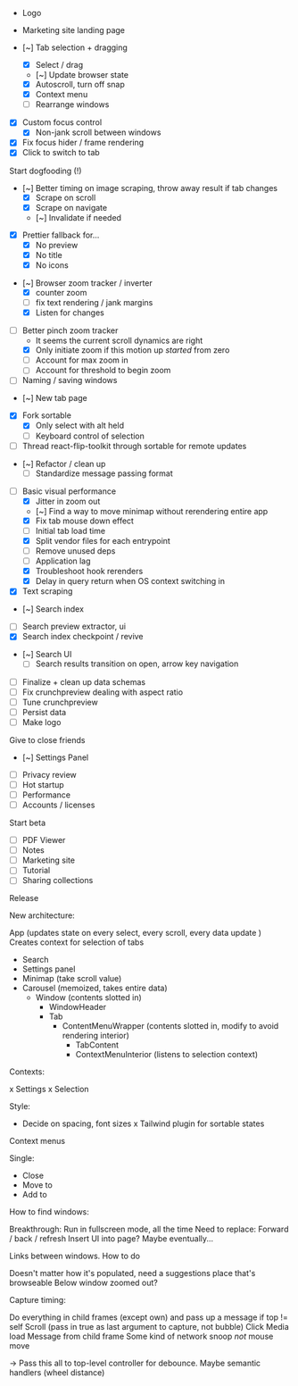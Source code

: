 - Logo
- Marketing site landing page

- [~] Tab selection + dragging
  - [x] Select / drag
  - [~] Update browser state
  - [x] Autoscroll, turn off snap
  - [x] Context menu
  - [ ] Rearrange windows
- [x] Custom focus control
  - [x] Non-jank scroll between windows
- [x] Fix focus hider / frame rendering
- [x] Click to switch to tab

Start dogfooding (!)

- [~] Better timing on image scraping, throw away result if tab changes
  - [x] Scrape on scroll
  - [x] Scrape on navigate
  - [~] Invalidate if needed
- [x] Prettier fallback for...
  - [x] No preview
  - [x] No title
  - [x] No icons
- [~] Browser zoom tracker / inverter
  - [x] counter zoom
  - [ ] fix text rendering / jank margins
  - [x] Listen for changes
- [ ] Better pinch zoom tracker
  - It seems the current scroll dynamics are right
  - [x] Only initiate zoom if this motion up _started_ from zero
  - [ ] Account for max zoom in
  - [ ] Account for threshold to begin zoom
- [ ] Naming / saving windows
- [~] New tab page
- [x] Fork sortable
  - [x] Only select with alt held
  - [ ] Keyboard control of selection
- [ ] Thread react-flip-toolkit through sortable for remote updates
- [~] Refactor / clean up
  - [ ] Standardize message passing format
- [ ] Basic visual performance
  - [x] Jitter in zoom out
  - [~] Find a way to move minimap without rerendering entire app
  - [x] Fix tab mouse down effect
  - [ ] Initial tab load time
  - [x] Split vendor files for each entrypoint
  - [ ] Remove unused deps
  - [ ] Application lag
  - [x] Troubleshoot hook rerenders
  - [x] Delay in query return when OS context switching in
- [x] Text scraping
- [~] Search index
- [ ] Search preview extractor, ui
- [x] Search index checkpoint / revive
- [~] Search UI
  - [ ] Search results transition on open, arrow key navigation
- [ ] Finalize + clean up data schemas
- [ ] Fix crunchpreview dealing with aspect ratio
- [ ] Tune crunchpreview
- [ ] Persist data
- [ ] Make logo

Give to close friends

- [~] Settings Panel
- [ ] Privacy review
- [ ] Hot startup
- [ ] Performance
- [ ] Accounts / licenses

Start beta

- [ ] PDF Viewer
- [ ] Notes
- [ ] Marketing site
- [ ] Tutorial
- [ ] Sharing collections

Release

New architecture:

App (updates state on every select, every scroll, every data update )
Creates context for selection of tabs

- Search
- Settings panel
- Minimap (take scroll value)
- Carousel (memoized, takes entire data)
  - Window (contents slotted in)
    - WindowHeader
    - Tab
      - ContentMenuWrapper (contents slotted in, modify to avoid rendering interior)
        - TabContent
        - ContextMenuInterior (listens to selection context)

Contexts:

x Settings
x Selection

Style:

- Decide on spacing, font sizes
  x Tailwind plugin for sortable states

Context menus

Single:

- Close
- Move to
- Add to

How to find windows:

Breakthrough: Run in fullscreen mode, all the time
Need to replace:
Forward / back / refresh
Insert UI into page?
Maybe eventually...

Links between windows. How to do

Doesn't matter how it's populated, need a suggestions place that's browseable
Below window zoomed out?

Capture timing:

Do everything in child frames (except own) and pass up a message if top != self
Scroll (pass in true as last argument to capture, not bubble)
Click
Media load
Message from child frame
Some kind of network snoop
_not_ mouse move

-> Pass this all to top-level controller for debounce.
Maybe semantic handlers (wheel distance)

